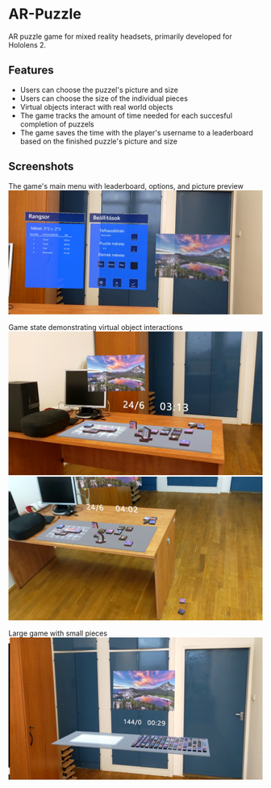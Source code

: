 # AR-Puzzle
AR puzzle game for mixed reality headsets, primarily developed for Hololens 2.

## Features
- Users can choose the puzzel's picture and size
- Users can choose the size of the individual pieces
- Virtual objects interact with real world objects
- The game tracks the amount of time needed for each succesful completion of puzzels
- The game saves the time with the player's username to a leaderboard based on the finished puzzle's picture and size

## Screenshots
The game's main menu with leaderboard, options, and picture preview
![Game's main menu](Screenshots/menu.png)

Game state demonstrating virtual object interactions
![Mid game screenshot1](Screenshots/pz.png)
![Mid game screenshot2](Screenshots/pz2.png)

Large game with small pieces
![Large game in the middle of the room](Screenshots/pz3.png)

